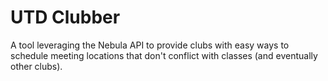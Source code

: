 # UTD Clubber

A tool leveraging the Nebula API to provide clubs with easy ways to schedule meeting locations that don't conflict with classes (and eventually other clubs).
